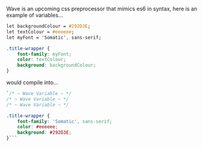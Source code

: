Wave is an upcoming css preprocessor that mimics es6 in syntax, here is an example of variables...

```css
let backgroundColour = #292D3E;
let textColour = #eeeeee;
let myFont = 'Somatic', sans-serif;

.title-wrapper {
    font-family: myFont;
    color: textColour;
    background: backgroundColour;
}
```

would compile into...

```css
`/* ~ Wave Variable ~ */
/* ~ Wave Variable ~ */
/* ~ Wave Variable ~ */

.title-wrapper {
    font-family: 'Somatic', sans-serif;
    color: #eeeeee;
    background: #292D3E;
}```
